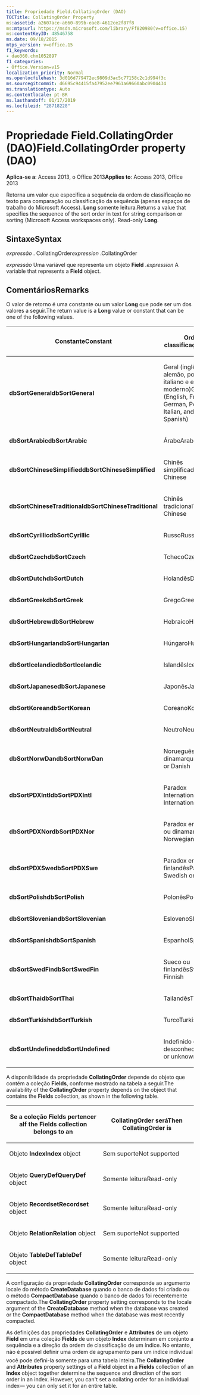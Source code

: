 ```yaml
---
title: Propriedade Field.CollatingOrder (DAO)
TOCTitle: CollatingOrder Property
ms:assetid: a2607ace-a660-899b-eae8-4612ce2f87f8
ms:mtpsurl: https://msdn.microsoft.com/library/Ff820980(v=office.15)
ms:contentKeyID: 48546758
ms.date: 09/18/2015
mtps_version: v=office.15
f1_keywords:
- dao360.chm1052897
f1_categories:
- Office.Version=v15
localization_priority: Normal
ms.openlocfilehash: 3d016d779472ec9809d3ac5c77158c2c1d994f3c
ms.sourcegitcommit: d6695c94415fa47952ee7961a69660abc0904434
ms.translationtype: Auto
ms.contentlocale: pt-BR
ms.lasthandoff: 01/17/2019
ms.locfileid: "28718228"
---
```

# <a name="fieldcollatingorder-property-dao"></a><span data-ttu-id="31be3-102">Propriedade Field.CollatingOrder (DAO)</span><span class="sxs-lookup"><span data-stu-id="31be3-102">Field.CollatingOrder property (DAO)</span></span>


<span data-ttu-id="31be3-103">**Aplica-se a**: Access 2013, o Office 2013</span><span class="sxs-lookup"><span data-stu-id="31be3-103">**Applies to**: Access 2013, Office 2013</span></span>

<span data-ttu-id="31be3-p101">Retorna um valor que especifica a sequência da ordem de classificação no texto para comparação ou classificação da sequência (apenas espaços de trabalho do Microsoft Access). **Long** somente leitura.</span><span class="sxs-lookup"><span data-stu-id="31be3-p101">Returns a value that specifies the sequence of the sort order in text for string comparison or sorting (Microsoft Access workspaces only). Read-only **Long**.</span></span>

## <a name="syntax"></a><span data-ttu-id="31be3-106">Sintaxe</span><span class="sxs-lookup"><span data-stu-id="31be3-106">Syntax</span></span>

<span data-ttu-id="31be3-107">*expressão* . CollatingOrder</span><span class="sxs-lookup"><span data-stu-id="31be3-107">*expression* .CollatingOrder</span></span>

<span data-ttu-id="31be3-108">*expressão* Uma variável que representa um objeto **Field** .</span><span class="sxs-lookup"><span data-stu-id="31be3-108">*expression* A variable that represents a **Field** object.</span></span>

## <a name="remarks"></a><span data-ttu-id="31be3-109">Comentários</span><span class="sxs-lookup"><span data-stu-id="31be3-109">Remarks</span></span>

<span data-ttu-id="31be3-110">O valor de retorno é uma constante ou um valor **Long** que pode ser um dos valores a seguir.</span><span class="sxs-lookup"><span data-stu-id="31be3-110">The return value is a **Long** value or constant that can be one of the following values.</span></span>

<table>
<colgroup>
<col style="width: 50%" />
<col style="width: 50%" />
</colgroup>
<thead>
<tr class="header">
<th><p><span data-ttu-id="31be3-111">Constante</span><span class="sxs-lookup"><span data-stu-id="31be3-111">Constant</span></span></p></th>
<th><p><span data-ttu-id="31be3-112">Ordem de classificação</span><span class="sxs-lookup"><span data-stu-id="31be3-112">Sort order</span></span></p></th>
</tr>
</thead>
<tbody>
<tr class="odd">
<td><p><span data-ttu-id="31be3-113"><strong>dbSortGeneral</strong></span><span class="sxs-lookup"><span data-stu-id="31be3-113"><strong>dbSortGeneral</strong></span></span></p></td>
<td><p><span data-ttu-id="31be3-114">Geral (inglês, francês, alemão, português, italiano e espanhol moderno)</span><span class="sxs-lookup"><span data-stu-id="31be3-114">General (English, French, German, Portuguese, Italian, and Modern Spanish)</span></span></p></td>
</tr>
<tr class="even">
<td><p><span data-ttu-id="31be3-115"><strong>dbSortArabic</strong></span><span class="sxs-lookup"><span data-stu-id="31be3-115"><strong>dbSortArabic</strong></span></span></p></td>
<td><p><span data-ttu-id="31be3-116">Árabe</span><span class="sxs-lookup"><span data-stu-id="31be3-116">Arabic</span></span></p></td>
</tr>
<tr class="odd">
<td><p><span data-ttu-id="31be3-117"><strong>dbSortChineseSimplified</strong></span><span class="sxs-lookup"><span data-stu-id="31be3-117"><strong>dbSortChineseSimplified</strong></span></span></p></td>
<td><p><span data-ttu-id="31be3-118">Chinês simplificado</span><span class="sxs-lookup"><span data-stu-id="31be3-118">Simplified Chinese</span></span></p></td>
</tr>
<tr class="even">
<td><p><span data-ttu-id="31be3-119"><strong>dbSortChineseTraditional</strong></span><span class="sxs-lookup"><span data-stu-id="31be3-119"><strong>dbSortChineseTraditional</strong></span></span></p></td>
<td><p><span data-ttu-id="31be3-120">Chinês tradicional</span><span class="sxs-lookup"><span data-stu-id="31be3-120">Traditional Chinese</span></span></p></td>
</tr>
<tr class="odd">
<td><p><span data-ttu-id="31be3-121"><strong>dbSortCyrillic</strong></span><span class="sxs-lookup"><span data-stu-id="31be3-121"><strong>dbSortCyrillic</strong></span></span></p></td>
<td><p><span data-ttu-id="31be3-122">Russo</span><span class="sxs-lookup"><span data-stu-id="31be3-122">Russian</span></span></p></td>
</tr>
<tr class="even">
<td><p><span data-ttu-id="31be3-123"><strong>dbSortCzech</strong></span><span class="sxs-lookup"><span data-stu-id="31be3-123"><strong>dbSortCzech</strong></span></span></p></td>
<td><p><span data-ttu-id="31be3-124">Tcheco</span><span class="sxs-lookup"><span data-stu-id="31be3-124">Czech</span></span></p></td>
</tr>
<tr class="odd">
<td><p><span data-ttu-id="31be3-125"><strong>dbSortDutch</strong></span><span class="sxs-lookup"><span data-stu-id="31be3-125"><strong>dbSortDutch</strong></span></span></p></td>
<td><p><span data-ttu-id="31be3-126">Holandês</span><span class="sxs-lookup"><span data-stu-id="31be3-126">Dutch</span></span></p></td>
</tr>
<tr class="even">
<td><p><span data-ttu-id="31be3-127"><strong>dbSortGreek</strong></span><span class="sxs-lookup"><span data-stu-id="31be3-127"><strong>dbSortGreek</strong></span></span></p></td>
<td><p><span data-ttu-id="31be3-128">Grego</span><span class="sxs-lookup"><span data-stu-id="31be3-128">Greek</span></span></p></td>
</tr>
<tr class="odd">
<td><p><span data-ttu-id="31be3-129"><strong>dbSortHebrew</strong></span><span class="sxs-lookup"><span data-stu-id="31be3-129"><strong>dbSortHebrew</strong></span></span></p></td>
<td><p><span data-ttu-id="31be3-130">Hebraico</span><span class="sxs-lookup"><span data-stu-id="31be3-130">Hebrew</span></span></p></td>
</tr>
<tr class="even">
<td><p><span data-ttu-id="31be3-131"><strong>dbSortHungarian</strong></span><span class="sxs-lookup"><span data-stu-id="31be3-131"><strong>dbSortHungarian</strong></span></span></p></td>
<td><p><span data-ttu-id="31be3-132">Húngaro</span><span class="sxs-lookup"><span data-stu-id="31be3-132">Hungarian</span></span></p></td>
</tr>
<tr class="odd">
<td><p><span data-ttu-id="31be3-133"><strong>dbSortIcelandic</strong></span><span class="sxs-lookup"><span data-stu-id="31be3-133"><strong>dbSortIcelandic</strong></span></span></p></td>
<td><p><span data-ttu-id="31be3-134">Islandês</span><span class="sxs-lookup"><span data-stu-id="31be3-134">Icelandic</span></span></p></td>
</tr>
<tr class="even">
<td><p><span data-ttu-id="31be3-135"><strong>dbSortJapanese</strong></span><span class="sxs-lookup"><span data-stu-id="31be3-135"><strong>dbSortJapanese</strong></span></span></p></td>
<td><p><span data-ttu-id="31be3-136">Japonês</span><span class="sxs-lookup"><span data-stu-id="31be3-136">Japanese</span></span></p></td>
</tr>
<tr class="odd">
<td><p><span data-ttu-id="31be3-137"><strong>dbSortKorean</strong></span><span class="sxs-lookup"><span data-stu-id="31be3-137"><strong>dbSortKorean</strong></span></span></p></td>
<td><p><span data-ttu-id="31be3-138">Coreano</span><span class="sxs-lookup"><span data-stu-id="31be3-138">Korean</span></span></p></td>
</tr>
<tr class="even">
<td><p><span data-ttu-id="31be3-139"><strong>dbSortNeutral</strong></span><span class="sxs-lookup"><span data-stu-id="31be3-139"><strong>dbSortNeutral</strong></span></span></p></td>
<td><p><span data-ttu-id="31be3-140">Neutro</span><span class="sxs-lookup"><span data-stu-id="31be3-140">Neutral</span></span></p></td>
</tr>
<tr class="odd">
<td><p><span data-ttu-id="31be3-141"><strong>dbSortNorwDan</strong></span><span class="sxs-lookup"><span data-stu-id="31be3-141"><strong>dbSortNorwDan</strong></span></span></p></td>
<td><p><span data-ttu-id="31be3-142">Norueguês ou dinamarquês</span><span class="sxs-lookup"><span data-stu-id="31be3-142">Norwegian or Danish</span></span></p></td>
</tr>
<tr class="even">
<td><p><span data-ttu-id="31be3-143"><strong>dbSortPDXIntl</strong></span><span class="sxs-lookup"><span data-stu-id="31be3-143"><strong>dbSortPDXIntl</strong></span></span></p></td>
<td><p><span data-ttu-id="31be3-144">Paradox International</span><span class="sxs-lookup"><span data-stu-id="31be3-144">Paradox International</span></span></p></td>
</tr>
<tr class="odd">
<td><p><span data-ttu-id="31be3-145"><strong>dbSortPDXNor</strong></span><span class="sxs-lookup"><span data-stu-id="31be3-145"><strong>dbSortPDXNor</strong></span></span></p></td>
<td><p><span data-ttu-id="31be3-146">Paradox em norueguês ou dinamarquês</span><span class="sxs-lookup"><span data-stu-id="31be3-146">Paradox Norwegian or Danish</span></span></p></td>
</tr>
<tr class="even">
<td><p><span data-ttu-id="31be3-147"><strong>dbSortPDXSwe</strong></span><span class="sxs-lookup"><span data-stu-id="31be3-147"><strong>dbSortPDXSwe</strong></span></span></p></td>
<td><p><span data-ttu-id="31be3-148">Paradox em sueco ou finlandês</span><span class="sxs-lookup"><span data-stu-id="31be3-148">Paradox Swedish or Finnish</span></span></p></td>
</tr>
<tr class="odd">
<td><p><span data-ttu-id="31be3-149"><strong>dbSortPolish</strong></span><span class="sxs-lookup"><span data-stu-id="31be3-149"><strong>dbSortPolish</strong></span></span></p></td>
<td><p><span data-ttu-id="31be3-150">Polonês</span><span class="sxs-lookup"><span data-stu-id="31be3-150">Polish</span></span></p></td>
</tr>
<tr class="even">
<td><p><span data-ttu-id="31be3-151"><strong>dbSortSlovenian</strong></span><span class="sxs-lookup"><span data-stu-id="31be3-151"><strong>dbSortSlovenian</strong></span></span></p></td>
<td><p><span data-ttu-id="31be3-152">Esloveno</span><span class="sxs-lookup"><span data-stu-id="31be3-152">Slovenian</span></span></p></td>
</tr>
<tr class="odd">
<td><p><span data-ttu-id="31be3-153"><strong>dbSortSpanish</strong></span><span class="sxs-lookup"><span data-stu-id="31be3-153"><strong>dbSortSpanish</strong></span></span></p></td>
<td><p><span data-ttu-id="31be3-154">Espanhol</span><span class="sxs-lookup"><span data-stu-id="31be3-154">Spanish</span></span></p></td>
</tr>
<tr class="even">
<td><p><span data-ttu-id="31be3-155"><strong>dbSortSwedFin</strong></span><span class="sxs-lookup"><span data-stu-id="31be3-155"><strong>dbSortSwedFin</strong></span></span></p></td>
<td><p><span data-ttu-id="31be3-156">Sueco ou finlandês</span><span class="sxs-lookup"><span data-stu-id="31be3-156">Swedish or Finnish</span></span></p></td>
</tr>
<tr class="odd">
<td><p><span data-ttu-id="31be3-157"><strong>dbSortThai</strong></span><span class="sxs-lookup"><span data-stu-id="31be3-157"><strong>dbSortThai</strong></span></span></p></td>
<td><p><span data-ttu-id="31be3-158">Tailandês</span><span class="sxs-lookup"><span data-stu-id="31be3-158">Thai</span></span></p></td>
</tr>
<tr class="even">
<td><p><span data-ttu-id="31be3-159"><strong>dbSortTurkish</strong></span><span class="sxs-lookup"><span data-stu-id="31be3-159"><strong>dbSortTurkish</strong></span></span></p></td>
<td><p><span data-ttu-id="31be3-160">Turco</span><span class="sxs-lookup"><span data-stu-id="31be3-160">Turkish</span></span></p></td>
</tr>
<tr class="odd">
<td><p><span data-ttu-id="31be3-161"><strong>dbSortUndefined</strong></span><span class="sxs-lookup"><span data-stu-id="31be3-161"><strong>dbSortUndefined</strong></span></span></p></td>
<td><p><span data-ttu-id="31be3-162">Indefinido ou desconhecido</span><span class="sxs-lookup"><span data-stu-id="31be3-162">Undefined or unknown</span></span></p></td>
</tr>
</tbody>
</table>


<span data-ttu-id="31be3-163">A disponibilidade da propriedade **CollatingOrder** depende do objeto que contém a coleção **Fields**, conforme mostrado na tabela a seguir.</span><span class="sxs-lookup"><span data-stu-id="31be3-163">The availability of the **CollatingOrder** property depends on the object that contains the **Fields** collection, as shown in the following table.</span></span>

<table>
<colgroup>
<col style="width: 50%" />
<col style="width: 50%" />
</colgroup>
<thead>
<tr class="header">
<th><p><span data-ttu-id="31be3-164">Se a coleção Fields pertencer a</span><span class="sxs-lookup"><span data-stu-id="31be3-164">If the Fields collection belongs to an</span></span></p></th>
<th><p><span data-ttu-id="31be3-165">CollatingOrder será</span><span class="sxs-lookup"><span data-stu-id="31be3-165">Then CollatingOrder is</span></span></p></th>
</tr>
</thead>
<tbody>
<tr class="odd">
<td><p><span data-ttu-id="31be3-166">Objeto <strong>Index</strong></span><span class="sxs-lookup"><span data-stu-id="31be3-166"><strong>Index</strong> object</span></span></p></td>
<td><p><span data-ttu-id="31be3-167">Sem suporte</span><span class="sxs-lookup"><span data-stu-id="31be3-167">Not supported</span></span></p></td>
</tr>
<tr class="even">
<td><p><span data-ttu-id="31be3-168">Objeto <strong>QueryDef</strong></span><span class="sxs-lookup"><span data-stu-id="31be3-168"><strong>QueryDef</strong> object</span></span></p></td>
<td><p><span data-ttu-id="31be3-169">Somente leitura</span><span class="sxs-lookup"><span data-stu-id="31be3-169">Read-only</span></span></p></td>
</tr>
<tr class="odd">
<td><p><span data-ttu-id="31be3-170">Objeto <strong>Recordset</strong></span><span class="sxs-lookup"><span data-stu-id="31be3-170"><strong>Recordset</strong> object</span></span></p></td>
<td><p><span data-ttu-id="31be3-171">Somente leitura</span><span class="sxs-lookup"><span data-stu-id="31be3-171">Read-only</span></span></p></td>
</tr>
<tr class="even">
<td><p><span data-ttu-id="31be3-172">Objeto <strong>Relation</strong></span><span class="sxs-lookup"><span data-stu-id="31be3-172"><strong>Relation</strong> object</span></span></p></td>
<td><p><span data-ttu-id="31be3-173">Sem suporte</span><span class="sxs-lookup"><span data-stu-id="31be3-173">Not supported</span></span></p></td>
</tr>
<tr class="odd">
<td><p><span data-ttu-id="31be3-174">Objeto <strong>TableDef</strong></span><span class="sxs-lookup"><span data-stu-id="31be3-174"><strong>TableDef</strong> object</span></span></p></td>
<td><p><span data-ttu-id="31be3-175">Somente leitura</span><span class="sxs-lookup"><span data-stu-id="31be3-175">Read-only</span></span></p></td>
</tr>
</tbody>
</table>


<span data-ttu-id="31be3-176">A configuração da propriedade **CollatingOrder** corresponde ao argumento locale do método **CreateDatabase** quando o banco de dados foi criado ou o método **CompactDatabase** quando o banco de dados foi recentemente compactado.</span><span class="sxs-lookup"><span data-stu-id="31be3-176">The **CollatingOrder** property setting corresponds to the locale argument of the **CreateDatabase** method when the database was created or the **CompactDatabase** method when the database was most recently compacted.</span></span>

<span data-ttu-id="31be3-p102">As definições das propriedades **CollatingOrder** e **Attributes** de um objeto **Field** em uma coleção **Fields** de um objeto **Index** determinam em conjunto a sequência e a direção da ordem de classificação de um índice. No entanto, não é possível definir uma ordem de agrupamento para um índice individual você pode defini-la somente para uma tabela inteira.</span><span class="sxs-lookup"><span data-stu-id="31be3-p102">The **CollatingOrder** and **Attributes** property settings of a **Field** object in a **Fields** collection of an **Index** object together determine the sequence and direction of the sort order in an index. However, you can't set a collating order for an individual index— you can only set it for an entire table.</span></span>

